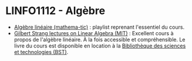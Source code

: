 # LINFO1112 - Algèbre

- [Algèbre linéaire (mathema-tic)](https://www.youtube.com/playlist?list=PLzzOZc8nEo7qYpYTmhQedBtfxdEkXyre5)
: playlist reprenant l'essentiel du cours.
- [Gilbert Strang lectures on Linear Algebra (MIT)](https://youtube.com/playlist?list=PL49CF3715CB9EF31D) : Excellent cours à propos de l'algèbre linéaire. À la fois accessible et compréhensible. Le livre du cours est disponible en location à la [Bibliothèque des sciences et technologies (BST)](https://uclouvain.be/fr/bibliotheques/bst).
